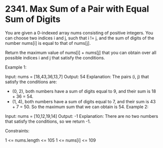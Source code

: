 # 2341. Max Sum of a Pair with Equal Sum of Digits

You are given a 0-indexed array nums consisting of positive integers. You can choose two indices i and j, such that i != j, and the sum of digits of the number nums[i] is equal to that of nums[j].

Return the maximum value of nums[i] + nums[j] that you can obtain over all possible indices i and j that satisfy the conditions.

Example 1:

Input: nums = [18,43,36,13,7]
Output: 54
Explanation: The pairs (i, j) that satisfy the conditions are:

-   (0, 2), both numbers have a sum of digits equal to 9, and their sum is 18 + 36 = 54.
-   (1, 4), both numbers have a sum of digits equal to 7, and their sum is 43 + 7 = 50.
    So the maximum sum that we can obtain is 54.
    Example 2:

Input: nums = [10,12,19,14]
Output: -1
Explanation: There are no two numbers that satisfy the conditions, so we return -1.

Constraints:

1 <= nums.length <= 105
1 <= nums[i] <= 109
